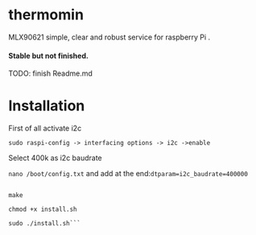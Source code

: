 # thermomin
MLX90621 simple, clear and robust service for raspberry Pi .<h4>Stable but not finished.</h4><p> 
TODO:
finish Readme.md

# Installation
First of all activate i2c

```sudo raspi-config -> interfacing options -> i2c ->enable```

Select 400k as i2c baudrate 

```nano /boot/config.txt``` and add at the end:```dtparam=i2c_baudrate=400000```

```cd thermomin

make

chmod +x install.sh

sudo ./install.sh```

